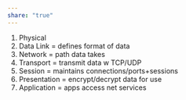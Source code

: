```yaml
---
share: "true"
---
```

1. Physical 
2. Data Link = defines format of data
3. Network = path data takes
4. Transport = transmit data w TCP/UDP
5. Session = maintains connections/ports+sessions
6. Presentation = encrypt/decrypt data for use
7. Application = apps access net services